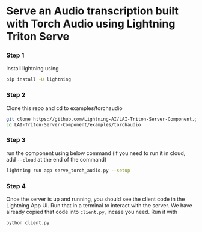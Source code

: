 # Serve an Audio transcription built with Torch Audio using Lightning Triton Serve

### Step 1

Install lightning using

```bash
pip install -U lightning
```

### Step 2

Clone this repo and cd to examples/torchaudio

```bash
git clone https://github.com/Lightning-AI/LAI-Triton-Server-Component.git
cd LAI-Triton-Server-Component/examples/torchaudio
```

### Step 3

run the component using below command (if you need to run it in cloud, add `--cloud` at the end of the command) 

```bash
lightning run app serve_torch_audio.py --setup
```

### Step 4

Once the server is up and running, you should see the client code in the Lightning App UI.
Run that in a terminal to interact with the server. We have already copied that code
into `client.py`, incase you need. Run it with

```bash
python client.py
```
